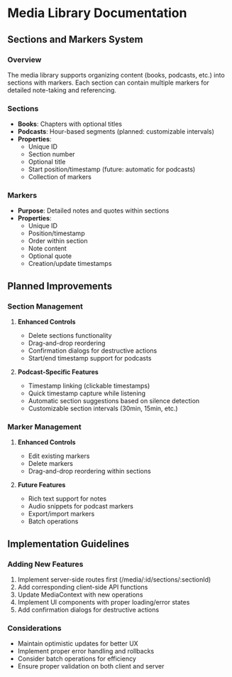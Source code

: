 # Media Library Documentation

## Sections and Markers System

### Overview
The media library supports organizing content (books, podcasts, etc.) into sections with markers. Each section can contain multiple markers for detailed note-taking and referencing.

### Sections
- **Books**: Chapters with optional titles
- **Podcasts**: Hour-based segments (planned: customizable intervals)
- **Properties**:
  - Unique ID
  - Section number
  - Optional title
  - Start position/timestamp (future: automatic for podcasts)
  - Collection of markers

### Markers
- **Purpose**: Detailed notes and quotes within sections
- **Properties**:
  - Unique ID
  - Position/timestamp
  - Order within section
  - Note content
  - Optional quote
  - Creation/update timestamps

## Planned Improvements

### Section Management
1. **Enhanced Controls**
   - Delete sections functionality
   - Drag-and-drop reordering
   - Confirmation dialogs for destructive actions
   - Start/end timestamp support for podcasts

2. **Podcast-Specific Features**
   - Timestamp linking (clickable timestamps)
   - Quick timestamp capture while listening
   - Automatic section suggestions based on silence detection
   - Customizable section intervals (30min, 15min, etc.)

### Marker Management
1. **Enhanced Controls**
   - Edit existing markers
   - Delete markers
   - Drag-and-drop reordering within sections

2. **Future Features**
   - Rich text support for notes
   - Audio snippets for podcast markers
   - Export/import markers
   - Batch operations

## Implementation Guidelines

### Adding New Features
1. Implement server-side routes first (/media/:id/sections/:sectionId)
2. Add corresponding client-side API functions
3. Update MediaContext with new operations
4. Implement UI components with proper loading/error states
5. Add confirmation dialogs for destructive actions

### Considerations
- Maintain optimistic updates for better UX
- Implement proper error handling and rollbacks
- Consider batch operations for efficiency
- Ensure proper validation on both client and server